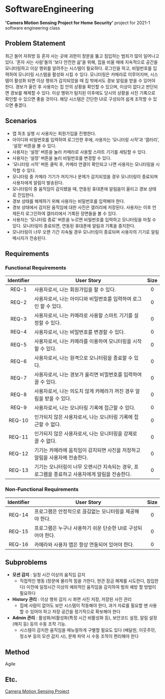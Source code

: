 # SoftwareEngineering

**'Camera Motion Sensing Project for Home Security'** project for 2021-1 software engineering class


## Problem Statement
최근 들어 자취방 등 혼자 사는 곳에 괴한이 창문을 뚫고 침입하는 범죄가 많이 일어나고 있다. '혼자 사는 사람'들의 '보다 안전한 삶'을 위해, 집을 비울 때에 지속적으로 공간을 모니터링하고 이상 행위를 알려주는 시스템이 필요하다. 로그인을 하고, 비밀번호를 입력하여 모니터링 시스템을 활성화 시킬 수 있다. 모니터링은 카메라로 이루어지며, 시스템이 활성화 되면 이상 행위가 감지되었을 때 집 밖에서도 경보 알림을 받을 수 있어야 한다. 경보가 울린 후 사용자는 집 안의 상황을 확인할 수 있으며, 이상이 없다고 판단되면 경보를 해제할 수 있다. 이상 행위가 탐지된 이후에도 당시의 상황을 사진 기록으로 확인할 수 있으면 좋을 것이다. 해당 시스템은 간단한 UI로 구성되어 쉽게 조작할 수 있으면 좋겠다.


## Scenarios
- 앱 최초 실행 시 사용자는 회원가입을 진행한다. 
- 아이디와 비밀번호를 입력하여 로그인한 후에, 사용자는 ‘모니터링 시작’과 ‘갤러리’, ‘설정’ 버튼을 볼 수 있다. 
- 사용자는 ‘설정’ 버튼을 눌러 카메라로 사용할 스마트 기기를 세팅할 수 있다.
- 사용자는 ‘설정’ 버튼을 눌러 비밀번호를 변경할 수 있다.
- ‘모니터링 시작’ 버튼 클릭 후, 카메라 연결이 확인되고 나면 사용자는 모니터링을 시작할 수 있다. 
- 모니터링 중 카메라 기기가 꺼지거나 문제가 감지되었을 경우 모니터링이 종료되며 사용자에게 알림이 발송된다.
- 모니터링이 중 움직임이 감지됐을 때, 연동된 휴대폰에 알림음이 울리고 경보 상태로 진입한다. 
- 경보 상태를 해제하기 위해 사용자는 비밀번호를 입력해야 한다.
- 경보 상태에서 감지된 움직임에 대한 사진은 갤러리에 저장된다. 사용자는 이후 언제든지 로그인하여 갤러리에서 기록된 장면들을 볼 수 있다. 
- 사용자는 ‘모니터링 종료’ 버튼을 누르면 비밀번호를 입력하고 모니터링을 마칠 수 있다. 모니터링이 종료되면, 연동된 휴대폰에 알림과 기록을 중지한다.
- 모니터링이 너무 오랜 기간 지속될 경우 모니터링이 종료되며 사용자의 기기로 알림 메시지가 전송된다.


## Requirements
### Functional Requirements
Identifier | User Story | Size
:---------:|-----------|:----:
REQ-1 | 사용자로서, 나는 회원가입을 할 수 있다. | 0
REQ-2 | 사용자로서, 나는 아이디와 비밀번호를 입력하여 로그인 할 수 있다. | 0
REQ-3 | 사용자로서, 나는 카메라로 사용할 스마트 기기를 설정할 수 있다. | 0
REQ-4 | 사용자로서, 나는 비밀번호를 변경할 수 있다. | 0
REQ-5 | 사용자로서, 나는 카메라를 이용하여 모니터링을 시작할 수 있다. | 0
REQ-6 | 사용자로서, 나는 원격으로 모니터링을 종료할 수 있다. | 0
REQ-7 | 사용자로서, 나는 경보가 울리면 비밀번호를 입력하여 끌 수 있다. | 0
REQ-8 | 사용자로서, 나는 의도치 않게 카메라가 꺼진 경우 알림을 받을 수 있다. | 0
REQ-9 | 사용자로서, 나는 모니터링 기록에 접근할 수 있다. | 0
REQ-10 | 인가되지 않은 사용자로서, 나는 모니터링 기록에 접근할 수 없다. | 0
REQ-11 | 인가되지 않은 사용자로서, 나는 모니터링을 강제로 끌 수 없다. | 0
REQ-12 | 기기는 카메라에 움직임이 감지되면 사진을 저장하고 알림을 사용자에 전송한다. | 0
REQ-13 | 기기는 모니터링이 너무 오랜시간 지속되는 경우, 프로그램을 종료하고 사용자에게 알림을 전송한다. | 0


### Non-Functional Requirements
Identifier | User Story | Size
:---------:|-----------|:----:
REQ-14 | 프로그램은 안정적으로 끊김없는 모니터링을 제공해야 한다. | 0
REQ-15 | 프로그램은 누구나 사용하기 쉬운 단순한 UI로 구성되어야 한다. | 0
REQ-16 | 카메라와 사용자 앱은 항상 연동되어 있어야 한다. | 0


## Subproblems
- **모션 감지** : 일정 시간 이상의 움직임 감지
  - 직접적인 행동 (창문에 물리적 힘을 가한다, 현관 잠금 해제를 시도한다, 침입한다) 이전에 일정시간 이상의 예외적인 움직임을 감지하여 범죄 예방 할 방법이 필요하다
- **History 관리** : 이상 행위 감지 시 화면 사진 저장, 저장된 사진 관리
  - 집에 사람이 없어도 보안 시스템이 작동해야 한다, 과거 자료를 필요할 땐 사용할 수 있어야 하고 저장 공간을 정기적으로 확보해야 한다
- **Admin 관리** : 활성화/비활성화(특정 시간 비활성화 등), 보안코드 설정, 알림 설정(해지 등) 등의 수동 조작 기능.
  - 시스템이 감지한 움직임을 매뉴얼하게 구별할 필요도 있다 (배달원, 이웃주민, 청소부 등의 모션 감지 시), 문제 파악 시 수동 조작이 편리해야 한다


## Method
Agile


## Etc.
[Camera Motion Sensing Project](https://nevonprojects.com/camera-motion-sensing-project/)
